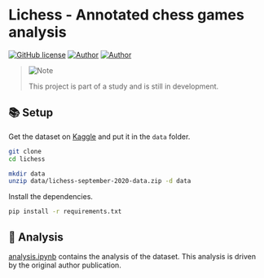 # Lichess - Annotated chess games analysis

[![GitHub license](https://img.shields.io/github/license/ThomasByr/chat-bot)](https://github.com/ThomasByr/chat-bot/blob/master/LICENSE)
[![Author](https://img.shields.io/badge/author-@ThomasByr-blue)](https://github.com/ThomasByr)
[![Author](https://img.shields.io/badge/author-@Bas6700-blue)](https://github.com/Bas6700)

> <picture>
>   <source media="(prefers-color-scheme: light)" srcset="https://raw.githubusercontent.com/Mqxx/GitHub-Markdown/main/blockquotes/badge/light-theme/note.svg">
>   <img alt="Note" src="https://raw.githubusercontent.com/Mqxx/GitHub-Markdown/main/blockquotes/badge/dark-theme/note.svg">
> </picture><br>
>
> This project is part of a study and is still in development.

## 📚 Setup

Get the dataset on [Kaggle](https://www.kaggle.com/datasets/noobiedatascientist/lichess-september-2020-data) and put it in the `data` folder.

```bash
git clone
cd lichess

mkdir data
unzip data/lichess-september-2020-data.zip -d data
```

Install the dependencies.

```bash
pip install -r requirements.txt
```

## 🚀 Analysis

[analysis.ipynb](analysis.ipynb) contains the analysis of the dataset. This analysis is driven by the original author publication.
